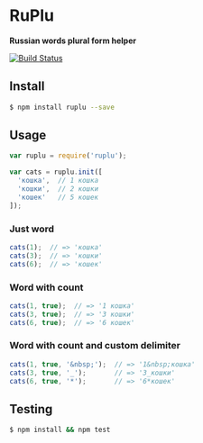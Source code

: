 # RuPlu

**Russian words plural form helper**

[![Build Status](https://travis-ci.org/skarankevich/ruplu.svg?branch=master)](https://travis-ci.org/skarankevich/ruplu)

## Install
```bash
$ npm install ruplu --save
```

## Usage
```js
var ruplu = require('ruplu');

var cats = ruplu.init([
  'кошка',  // 1 кошка
  'кошки',  // 2 кошки
  'кошек'   // 5 кошек
]);
```

### Just word
```js
cats(1);  // => 'кошка'
cats(3);  // => 'кошки'
cats(6);  // => 'кошек'
```

### Word with count
```js
cats(1, true);  // => '1 кошка'
cats(3, true);  // => '3 кошки'
cats(6, true);  // => '6 кошек'
```

### Word with count and custom delimiter
```js
cats(1, true, '&nbsp;');  // => '1&nbsp;кошка'
cats(3, true, '_');       // => '3_кошки'
cats(6, true, '*');       // => '6*кошек'
```

## Testing
```bash
$ npm install && npm test
```
